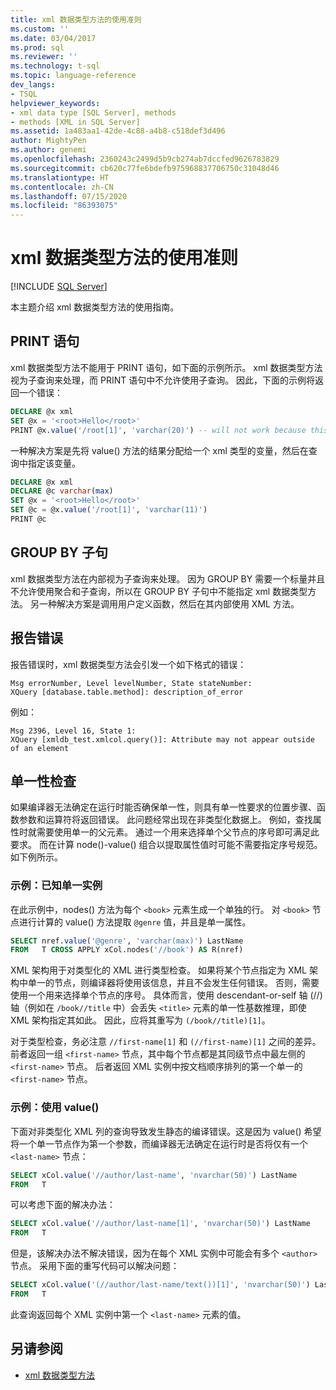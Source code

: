 ```yaml
---
title: xml 数据类型方法的使用准则
ms.custom: ''
ms.date: 03/04/2017
ms.prod: sql
ms.reviewer: ''
ms.technology: t-sql
ms.topic: language-reference
dev_langs:
- TSQL
helpviewer_keywords:
- xml data type [SQL Server], methods
- methods [XML in SQL Server]
ms.assetid: 1a483aa1-42de-4c88-a4b8-c518def3d496
author: MightyPen
ms.author: genemi
ms.openlocfilehash: 2360243c2499d5b9cb274ab7dccfed9626783829
ms.sourcegitcommit: cb620c77fe6bdefb975968837706750c31048d46
ms.translationtype: HT
ms.contentlocale: zh-CN
ms.lasthandoff: 07/15/2020
ms.locfileid: "86393075"
---
```

# <a name="guidelines-for-using-xml-data-type-methods"></a>xml 数据类型方法的使用准则

[!INCLUDE [SQL Server](../../includes/applies-to-version/sqlserver.md)]

本主题介绍 xml 数据类型方法的使用指南。

## <a name="the-print-statement"></a>PRINT 语句

xml 数据类型方法不能用于 PRINT 语句，如下面的示例所示。 xml 数据类型方法视为子查询来处理，而 PRINT 语句中不允许使用子查询。 因此，下面的示例将返回一个错误：

```sql
DECLARE @x xml
SET @x = '<root>Hello</root>'
PRINT @x.value('/root[1]', 'varchar(20)') -- will not work because this is treated as a subquery (select top 1 col from table)
```

一种解决方案是先将 value() 方法的结果分配给一个 xml 类型的变量，然后在查询中指定该变量。

```sql
DECLARE @x xml
DECLARE @c varchar(max)
SET @x = '<root>Hello</root>'
SET @c = @x.value('/root[1]', 'varchar(11)')
PRINT @c
```

## <a name="the-group-by-clause"></a>GROUP BY 子句

xml 数据类型方法在内部视为子查询来处理。 因为 GROUP BY 需要一个标量并且不允许使用聚合和子查询，所以在 GROUP BY 子句中不能指定 xml 数据类型方法。 另一种解决方案是调用用户定义函数，然后在其内部使用 XML 方法。

## <a name="reporting-errors"></a>报告错误

报告错误时，xml 数据类型方法会引发一个如下格式的错误：

```
Msg errorNumber, Level levelNumber, State stateNumber:
XQuery [database.table.method]: description_of_error
```

例如：

```
Msg 2396, Level 16, State 1:
XQuery [xmldb_test.xmlcol.query()]: Attribute may not appear outside of an element
```

## <a name="singleton-checks"></a>单一性检查

如果编译器无法确定在运行时能否确保单一性，则具有单一性要求的位置步骤、函数参数和运算符将返回错误。 此问题经常出现在非类型化数据上。 例如，查找属性时就需要使用单一的父元素。 通过一个用来选择单个父节点的序号即可满足此要求。 而在计算 node()-value() 组合以提取属性值时可能不需要指定序号规范。 如下例所示。

### <a name="example-known-singleton"></a>示例：已知单一实例

在此示例中，nodes() 方法为每个 `<book>` 元素生成一个单独的行。 对 `<book>` 节点进行计算的 value() 方法提取 `@genre` 值，并且是单一属性。

```sql
SELECT nref.value('@genre', 'varchar(max)') LastName
FROM   T CROSS APPLY xCol.nodes('//book') AS R(nref)
```

XML 架构用于对类型化的 XML 进行类型检查。 如果将某个节点指定为 XML 架构中单一的节点，则编译器将使用该信息，并且不会发生任何错误。 否则，需要使用一个用来选择单个节点的序号。 具体而言，使用 descendant-or-self 轴 (//) 轴（例如在 `/book//title` 中）会丢失 `<title>` 元素的单一性基数推理，即使 XML 架构指定其如此。 因此，应将其重写为 `(/book//title)[1]`。

对于类型检查，务必注意 `//first-name[1]` 和 `(//first-name)[1]` 之间的差异。 前者返回一组 `<first-name>` 节点，其中每个节点都是其同级节点中最左侧的 `<first-name>` 节点。 后者返回 XML 实例中按文档顺序排列的第一个单一的 `<first-name>` 节点。

### <a name="example-using-value"></a>示例：使用 value()

下面对非类型化 XML 列的查询导致发生静态的编译错误。这是因为 value() 希望将一个单一节点作为第一个参数，而编译器无法确定在运行时是否将仅有一个 `<last-name>` 节点：

```sql
SELECT xCol.value('//author/last-name', 'nvarchar(50)') LastName
FROM   T
```

可以考虑下面的解决办法：

```sql
SELECT xCol.value('//author/last-name[1]', 'nvarchar(50)') LastName
FROM   T
```

但是，该解决办法不解决错误，因为在每个 XML 实例中可能会有多个 `<author>` 节点。 采用下面的重写代码可以解决问题：

```sql
SELECT xCol.value('(//author/last-name/text())[1]', 'nvarchar(50)') LastName
FROM   T
```

此查询返回每个 XML 实例中第一个 `<last-name>` 元素的值。

## <a name="see-also"></a>另请参阅

- [xml 数据类型方法](../../t-sql/xml/xml-data-type-methods.md)
